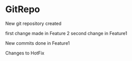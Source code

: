 # GitRepo
New git repository created

first change made in Feature 2
second change in Feature1

New commits done in Feature1

Changes to HotFix